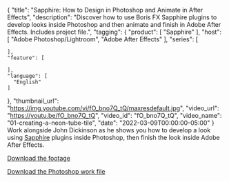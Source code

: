 {
  "title": "Sapphire: How to Design in Photoshop and Animate in After Effects",
  "description": "Discover how to use Boris FX Sapphire plugins to develop looks inside Photoshop and then animate and finish in Adobe After Effects. Includes project file.",
  "tagging": {
    "product": [
      "Sapphire"
    ],
    "host": [
      "Adobe Photoshop/Lightroom",
      "Adobe After Effects"
    ],
    "series": [

    ],
    "feature": [

    ],
    "language": [
      "English"
    ]
  },
  "thumbnail_url": "https://img.youtube.com/vi/fO_bno7Q_tQ/maxresdefault.jpg",
  "video_url": "https://youtu.be/fO_bno7Q_tQ",
  "video_id": "fO_bno7Q_tQ",
  "video_name": "01-creating-a-neon-tube-tile",
  "date": "2022-03-09T00:00:00-05:00"
}
Work alongside John Dickinson as he shows you how to develop a look using <a href="https://borisfx.com/products/sapphire/?collection=sapphire&product=sapphire" target="_blank">Sapphire</a> plugins inside Photoshop, then finish the look inside Adobe After Effects.

<a href="https://www.pexels.com/video/woman-modeling-in-a-train-station-5822792/" target="_blank">Download the footage</a>

<a href="https://bit.ly/3fPxka" target="_blank">Download the Photoshop work file</a>
